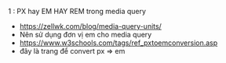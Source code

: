 1 : PX hay EM HAY REM trong media query 
- https://zellwk.com/blog/media-query-units/ 
- Nên sử dụng đơn vị em cho media query
- https://www.w3schools.com/tags/ref_pxtoemconversion.asp
- đây là trang để convert px => em 
